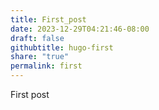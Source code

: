 ```yaml
---
title: First_post
date: 2023-12-29T04:21:46-08:00
draft: false
githubtitle: hugo-first
share: "true"
permalink: first
---
```



  

First post

